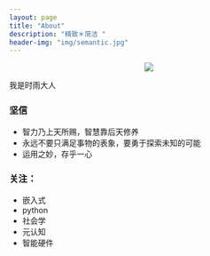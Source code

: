 ```yaml
---
layout: page
title: "About"
description: "精致＊简洁 "
header-img: "img/semantic.jpg"
---
```



<center>
    <p><img src="http://7xlfkx.com1.z0.glb.clouddn.com/white2.jpg" align="center"></p>
</center>

我是时雨大人


### 坚信

 - 智力乃上天所赐，智慧靠后天修养
 - 永远不要只满足事物的表象，要勇于探索未知的可能
 - 运用之妙，存乎一心



### 关注：

 - 嵌入式
 - python
 - 社会学
 - 元认知
 - 智能硬件





